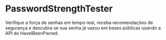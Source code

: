 # PasswordStrengthTester
Verifique a força de senhas em tempo real, receba recomendações de segurança e descubra se sua senha já vazou em bases públicas usando a API do HaveIBeenPwned.
